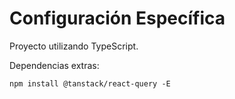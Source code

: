 # Configuración Específica

Proyecto utilizando TypeScript.

Dependencias extras:

```
npm install @tanstack/react-query -E
```
